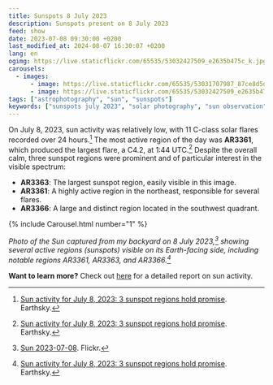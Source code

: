 ```yaml
---
title: Sunspots 8 July 2023
description: Sunspots present on 8 July 2023
feed: show
date: 2023-07-08 09:30:00 +0200
last_modified_at: 2024-08-07 16:30:07 +0200
lang: en
ogimg: https://live.staticflickr.com/65535/53032427509_e2635b475c_k.jpg
carousels:
  - images:
      - image: https://live.staticflickr.com/65535/53031707987_87ce8d5d69_k.jpg
      - image: https://live.staticflickr.com/65535/53032427509_e2635b475c_k.jpg
tags: ["astrophotography", "sun", "sunspots"]
keywords: ["sunspots july 2023", "solar photography", "sun observation", "solar activity", "amateur astronomy", "telescope", "solar flares"]
---
```


On July 8, 2023, sun activity was relatively low, with 11 C-class solar flares recorded over 24 hours.[^1] The most active region of the day was **AR3361**, which produced the largest flare, a C4.2, at 1:44 UTC.[^1] Despite the overall calm, three sunspot regions were prominent and of particular interest in the visible spectrum:
- **AR3363**: The largest sunspot region, easily visible in this image.
- **AR3361**: A highly active region in the northeast, responsible for several flares.
- **AR3366**: A large and distinct region located in the southwest quadrant.

{% include Carousel.html number="1" %}

*Photo of the Sun captured from my backyard on 8 July 2023,[^2] showing several active regions (sunspots) visible on its Earth-facing side, including notable regions AR3361, AR3363, and AR3366.[^1]*

**Want to learn more?** Check out [here](https://earthsky.org/sun/sun-activity-archive-for-july-2023) for a detailed report on sun activity.


[^1]: [Sun activity for July 8, 2023: 3 sunspot regions hold promise](https://earthsky.org/sun/sun-activity-archive-for-july-2023/#:~:text=Sun%20activity%20for%20July%208,%202023). Earthsky.
[^2]: [Sun 2023-07-08](https://www.flickr.com/photos/edoardo_tosin/albums/72177720309644539). Flickr.
